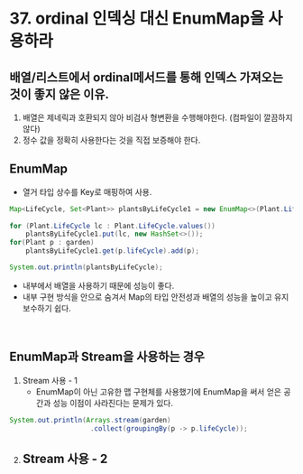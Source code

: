# 37. ordinal 인덱싱 대신 EnumMap을 사용하라

## 배열/리스트에서 ordinal메서드를 통해 인덱스 가져오는 것이 좋지 않은 이유.
1. 배열은 제네릭과 호환되지 않아 비검사 형변환을 수행해야한다. (컴파일이 깔끔하지 않다)
2. 정수 값을 정확히 사용한다는 것을 직접 보증해야 한다.



## EnumMap
- 열거 타입 상수를 Key로 매핑하여 사용.
```java
Map<LifeCycle, Set<Plant>> plantsByLifeCycle1 = new EnumMap<>(Plant.LifeCycle.class);
        
for (Plant.LifeCycle lc : Plant.LifeCycle.values())
    plantsByLifeCycle1.put(lc, new HashSet<>());
for(Plant p : garden)
    plantsByLifeCycle1.get(p.lifeCycle).add(p);

System.out.println(plantsByLifeCycle);
```
- 내부에서 배열을 사용하기 때문에 성능이 좋다.
- 내부 구현 방식을 안으로 숨겨서 Map의 타입 안전성과 배열의 성능을 높이고 유지보수하기 쉽다.


</br>

## EnumMap과 Stream을 사용하는 경우
1. Stream 사용 - 1
    - EnumMap이 아닌 고유한 맵 구현체를 사용했기에 EnumMap을 써서 얻은 공간과 성능 이점이 사라진다는 문제가 있다.
```java
System.out.println(Arrays.stream(garden)
                    .collect(groupingBy(p -> p.lifeCycle));
```

2. Stream 사용 - 2
    - 